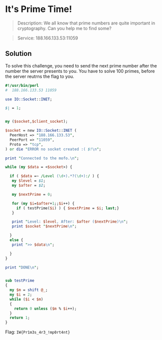 # It's Prime Time!
 > Description: We all know that prime numbers are quite important in cryptography. Can you help me to find some?

> Service: 188.166.133.53:11059

## Solution
To solve this challenge, you need to send the next prime number after the number the server presents to you. You have to solve 100 primes, before the server reutrns the flag to you.
```perl
#!/usr/bin/perl
#  188.166.133.53 11059

use IO::Socket::INET;

$| = 1;


my ($socket,$client_socket);

$socket = new IO::Socket::INET (
  PeerHost => "188.166.133.53",
  PeerPort => "11059",
  Proto => "tcp",
) or die "ERROR no socket created :( $!\n";

print "Connected to the mofo.\n";

while (my $data = <$socket>) {

  if ( $data =~ /Level (\d+).*?(\d+):/ ) {
   my $level = $1;
   my $after = $2;

   my $nextPrime = 0;

   for (my $i=$after+1;;$i++) {
     if ( testPrime($i) ) { $nextPrime = $i; last;}
   }

   print "Level: $level, After: $after ($nextPrime)\n";
   print $socket "$nextPrime\n";

  }
  else {
   print ">> $data\n";

  }
}

print "DONE\n";


sub testPrime
{
  my $m = shift @_;
  my $i = 2;
  while ($i < $m)
  {
    return 0 unless ($m % $i++);
  }
  return 1;
}
```
Flag: `IW{Pr1m3s_4r3_!mp0rt4nt}`

